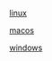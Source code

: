 [linux](https://github.com/dmvict/test-push/raw/master/v0.0.6/linux_release/test)
 
[macos](https://github.com/dmvict/test-push/raw/master/v0.0.6/macos_release/test)
 
[windows](https://github.com/dmvict/test-push/raw/master/v0.0.6/windows_release)

